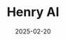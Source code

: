 ---  
layout: startup_page  
title: "Henry AI"  
id: "henry.ai"  
permalink: "/henryaihenry.ai02202025/"  
website: "https://www.henry.ai/"  
funding_round: "Seed"  
funding_amount: "$4.3M"  
investors: "Susa Ventures, 1Sharpe Ventures, RXR, Arden Venture Arms, Singularity Capital, Unwritten Ventures, Coalition Operators, Pioneer Fund, Orange Collective, Storyhouse ventures, Rami Essaid, Yahya Mokhtarzada, Brian Chen, Joe Teplow"  
about: "Henry AI is an AI analyst for the commercial real estate sector, automating time-intensive tasks and creating high-quality marketing deliverables in minutes. It aims to streamline CRE workflows and empower professionals to be more efficient and relationship-focused, allowing them to close more deals and increase earnings."  
markets: "AI, Commercial Real Estate"  
hq: "New York, New York, United States"  
founded_year: "2024"  
linkedin: "https://www.linkedin.com/company/henry-ai"  
twitter: "https://twitter.com/Henry_AICopilot"  
instagram: ""  
facebook: "https://www.facebook.com/HenryAI.CRE"  
crunchbase: "https://www.crunchbase.com/organization/henry-ee87"  
pitchbook: "https://pitchbook.com/profiles/company/623748-16"  

date_display: "20-Feb-2025"  
date: "2025-02-20"

# SEO Optimization  
meta_title: "Henry AI - Seed Funding ($4.3M)"  
meta_description: "Henry AI, Henry AI is an AI analyst for the commercial real estate sector, automating time-intensive tasks and creating high-quality marketing deliverables in m..."  
meta_keywords: "Henry AI, AI, Commercial Real Estate, Seed funding"  
canonical_url: "https://startup.projectstartups.com/henryaihenry.ai02202025/"  
---